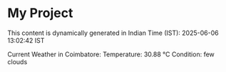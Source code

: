 # My Project

This content is dynamically generated in Indian Time (IST): 2025-06-06 13:02:42 IST


Current Weather in Coimbatore:
Temperature: 30.88 °C
Condition: few clouds
